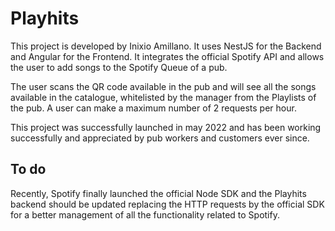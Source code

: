 # Playhits

This project is developed by Inixio Amillano. It uses NestJS for the Backend and Angular for the Frontend. It integrates the official Spotify API and allows the user to add songs to the Spotify Queue of a pub.

The user scans the QR code available in the pub and will see all the songs available in the catalogue, whitelisted by the manager from the Playlists of the pub. A user can make a maximum number of 2 requests per hour.

This project was successfully launched in may 2022 and has been working successfully and appreciated by pub workers and customers ever since.

## To do

Recently, Spotify finally launched the official Node SDK and the Playhits backend should be updated replacing the HTTP requests by the official SDK for a better management of all the functionality related to Spotify.
